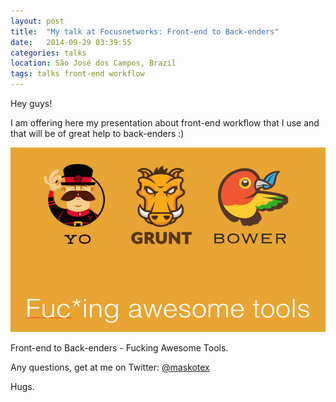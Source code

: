 ```yaml
---
layout: post
title:  "My talk at Focusnetworks: Front-end to Back-enders"
date:   2014-09-29 03:39:55
categories: talks
location: São José dos Campos, Brazil 
tags: talks front-end workflow
---
```


Hey guys! 

I am offering here my presentation about front-end workflow that I use and that will be of great help to back-enders :) 

<div class="post-image">
    <img src="./img/talk-workflow.jpg" />
    <p class="post-image-caption">Front-end to Back-enders - Fucking Awesome Tools.</p>
</div>

Any questions, get at me on Twitter: [@maskotex](https://twitter.com/maskotex/)

Hugs.